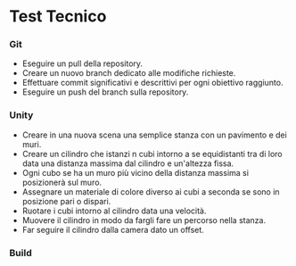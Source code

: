 # Test Tecnico

### Git

- Eseguire un pull della repository.
- Creare un nuovo branch dedicato alle modifiche richieste.
- Effettuare commit significativi e descrittivi per ogni obiettivo raggiunto.
- Eseguire un push del branch sulla repository.

### Unity

- Creare in una nuova scena una semplice stanza con un pavimento e dei muri.
- Creare un cilindro che istanzi n cubi intorno a se equidistanti tra di loro data una distanza massima dal cilindro e un'altezza fissa.
- Ogni cubo se ha un muro più vicino della distanza massima si posizionerà sul muro.
- Assegnare un materiale di colore diverso ai cubi a seconda se sono in posizione pari o dispari.
- Ruotare i cubi intorno al cilindro data una velocità.
- Muovere il cilindro in modo da fargli fare un percorso nella stanza.
- Far seguire il cilindro dalla camera dato un offset.

### Build